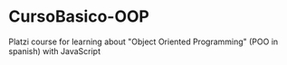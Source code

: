 # CursoBasico-OOP
Platzi course for learning about "Object Oriented Programming" (POO in spanish) with JavaScript
